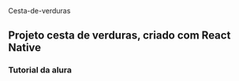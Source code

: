 <html>
  <head>Cesta-de-verduras</head>
  
  <body>
      <div>
        <h2>Projeto cesta de verduras, criado com React Native</h2>
        <h3>Tutorial da alura</h3>
    </div>
    
    
  </body>


</html>
